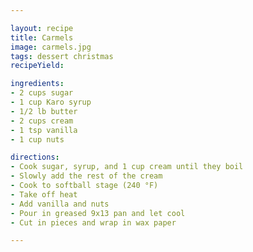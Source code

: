 ```yaml
---

layout: recipe
title: Carmels
image: carmels.jpg
tags: dessert christmas 
recipeYield: 

ingredients: 
- 2 cups sugar
- 1 cup Karo syrup
- 1/2 lb butter
- 2 cups cream
- 1 tsp vanilla
- 1 cup nuts

directions: 
- Cook sugar, syrup, and 1 cup cream until they boil
- Slowly add the rest of the cream
- Cook to softball stage (240 °F)
- Take off heat
- Add vanilla and nuts
- Pour in greased 9x13 pan and let cool
- Cut in pieces and wrap in wax paper

---
```


